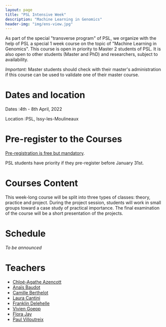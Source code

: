 ```yaml
---
layout: page
title: "PSL Intensive Week"
description: "Machine Learning in Genomics"
header-img: "img/ens-view.jpg"
---
```


As part of the special "transverse program" of PSL, we organize with
the help of PSL a special 1 week course on the topic of "Machine
Learning in Genomics". This course is open in priority to Master 2
students of PSL. It is also open to other students (Master and PhD)
and researchers, subject to availability.

_Important:_ Master students should check with their master's
administration if this course can be used to validate one of their
master course.

Dates and location
============================

Dates
:4th - 8th April, 2022

Location
:PSL, Issy-les-Moulineaux

Pre-register to the Courses
============================

[Pre-registration is free but mandatory](https://framaforms.org/psl-intensive-week-2022-ml-in-genomics-pre-registration-1640446654).

PSL students have priority if they pre-register before January 31st.

Courses Content
============================

This week-long course will be split into three types of classes:
theory, practice and project. During the project session, students
will work in small groups toward a case study of practical importance.
The final examination of the course will be a short presentation of
the projects.

Schedule
============================

_To be announced_

Teachers
============================

- [Chloé-Agathe Azencott](https://cazencott.info/)
- [Anaïs Baudot](https://www.marseille-medical-genetics.org/a-baudot/)
- [Camille Berthelot](https://www.ibens.ens.fr/spip.php?article271)
- [Laura Cantini](https://www.ibens.ens.fr/spip.php?article364)
- [Franklin Delehelle](https://www.ibens.ens.fr/spip.php?article404)
- [Vivien Goepp](https://goepp.github.io/)
- [Flora Jay](http://flora-jay.blogspot.com/)
- [Paul Villoutreix](https://centuri-livingsystems.org/p-villoutreix/)
